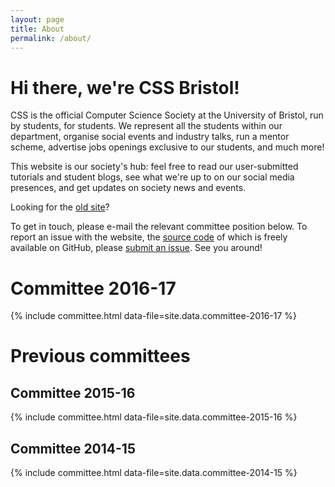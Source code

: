 ```yaml
---
layout: page
title: About
permalink: /about/
---
```


# Hi there, we're CSS Bristol!

CSS is the official Computer Science Society at the University of Bristol, run by students, for students. We represent all the students within our department, organise social events and industry talks, run a mentor scheme, advertise jobs openings exclusive to our students, and much more!

This website is our society's hub: feel free to read our user-submitted tutorials and student blogs, see what we're up to on our social media presences, and get updates on society news and events.

Looking for the [old site](/old)?

To get in touch, please e-mail the relevant committee position below. To report an issue with the website, the [source code](https://github.com/cssbristol/cssbristol.github.io) of which is freely available on GitHub, please [submit an issue](https://github.com/cssbristol/cssbristol.github.io/issues). See you around!

# Committee 2016-17

{% include committee.html data-file=site.data.committee-2016-17 %}

# Previous committees

## Committee 2015-16

{% include committee.html data-file=site.data.committee-2015-16 %}

## Committee 2014-15

{% include committee.html data-file=site.data.committee-2014-15 %}
